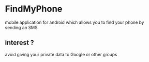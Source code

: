 # FindMyPhone

mobile application for android which allows you to find your phone by sending an SMS

## interest ?

avoid giving your private data to Google or other groups

